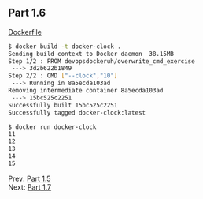## Part 1.6

[Dockerfile](./Dockerfile)

```bash
$ docker build -t docker-clock .
Sending build context to Docker daemon  38.15MB
Step 1/2 : FROM devopsdockeruh/overwrite_cmd_exercise
 ---> 3d2b622b1849
Step 2/2 : CMD ["--clock","10"]
 ---> Running in 8a5ecda103ad
Removing intermediate container 8a5ecda103ad
 ---> 15bc525c2251
Successfully built 15bc525c2251
Successfully tagged docker-clock:latest
```

```bash
$ docker run docker-clock
11
12
13
14
15
```

Prev: [Part 1.5](../part1-5.md)  
Next: [Part 1.7](./part1-7/)
